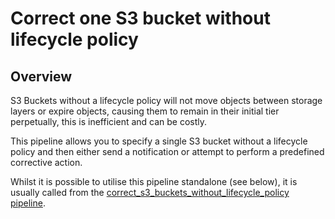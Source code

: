 # Correct one S3 bucket without lifecycle policy

## Overview

S3 Buckets without a lifecycle policy will not move objects between storage layers or expire objects, causing them to remain in their initial tier perpetually, this is inefficient and can be costly.

This pipeline allows you to specify a single S3 bucket without a lifecycle policy and then either send a notification or attempt to perform a predefined corrective action.

Whilst it is possible to utilise this pipeline standalone (see below), it is usually called from the [correct_s3_buckets_without_lifecycle_policy pipeline](https://hub.flowpipe.io/mods/turbot/aws-thrifty/pipelines/aws_thrifty.pipeline.correct_s3_buckets_without_lifecycle_policy).